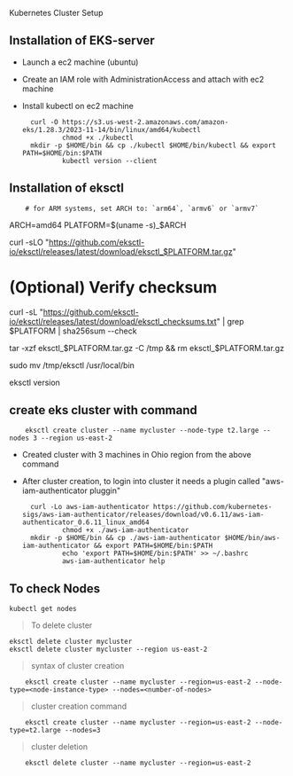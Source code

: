 Kubernetes Cluster Setup


Installation of EKS-server
--------------------
* Launch a ec2 machine (ubuntu)
* Create an IAM role with AdministrationAccess and attach with ec2 machine
* Install kubectl on ec2 machine
  
		curl -O https://s3.us-west-2.amazonaws.com/amazon-eks/1.28.3/2023-11-14/bin/linux/amd64/kubectl
                chmod +x ./kubectl
		mkdir -p $HOME/bin && cp ./kubectl $HOME/bin/kubectl && export PATH=$HOME/bin:$PATH
                kubectl version --client


Installation of eksctl
--------------------
	
		# for ARM systems, set ARCH to: `arm64`, `armv6` or `armv7`
ARCH=amd64
PLATFORM=$(uname -s)_$ARCH

curl -sLO "https://github.com/eksctl-io/eksctl/releases/latest/download/eksctl_$PLATFORM.tar.gz"

# (Optional) Verify checksum
curl -sL "https://github.com/eksctl-io/eksctl/releases/latest/download/eksctl_checksums.txt" | grep $PLATFORM | sha256sum --check

tar -xzf eksctl_$PLATFORM.tar.gz -C /tmp && rm eksctl_$PLATFORM.tar.gz

sudo mv /tmp/eksctl /usr/local/bin

  eksctl version 

create eks cluster with command 
--------------------------------

		eksctl create cluster --name mycluster --node-type t2.large --nodes 3 --region us-east-2
	
* Created cluster with 3 machines in Ohio region from the above command 
* After cluster creation, to login into cluster it needs a plugin called "aws-iam-authenticator pluggin" 
	
		curl -Lo aws-iam-authenticator https://github.com/kubernetes-sigs/aws-iam-authenticator/releases/download/v0.6.11/aws-iam-authenticator_0.6.11_linux_amd64
                chmod +x ./aws-iam-authenticator
		mkdir -p $HOME/bin && cp ./aws-iam-authenticator $HOME/bin/aws-iam-authenticator && export PATH=$HOME/bin:$PATH
                echo 'export PATH=$HOME/bin:$PATH' >> ~/.bashrc
                aws-iam-authenticator help


To check Nodes 
---------------
	kubectl get nodes

>To delete cluster
	
	eksctl delete cluster mycluster 
	eksctl delete cluster mycluster --region us-east-2

>syntax of cluster creation

		eksctl create cluster --name mycluster --region=us-east-2 --node-type=<node-instance-type> --nodes=<number-of-nodes>

> cluster creation command

		eksctl create cluster --name mycluster --region=us-east-2 --node-type=t2.large --nodes=3

>cluster deletion

		eksctl delete cluster --name mycluster --region=us-east-2


